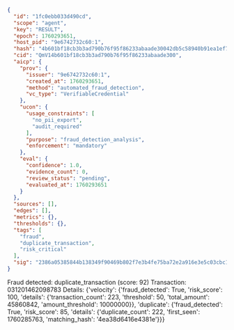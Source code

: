 ```json
{
  "id": "1fc0ebb033d490cd",
  "scope": "agent",
  "key": "RESULT",
  "epoch": 1760293651,
  "host_pid": "9e6742732c60:1",
  "hash": "4b601bf18cb3b3ad790b76f95f86233abaade30042db5c58940b91ea1ef7cb57",
  "cid": "QmV14b601bf18cb3b3ad790b76f95f86233abaade300",
  "aicp": {
    "prov": {
      "issuer": "9e6742732c60:1",
      "created_at": 1760293651,
      "method": "automated_fraud_detection",
      "vc_type": "VerifiableCredential"
    },
    "ucon": {
      "usage_constraints": [
        "no_pii_export",
        "audit_required"
      ],
      "purpose": "fraud_detection_analysis",
      "enforcement": "mandatory"
    },
    "eval": {
      "confidence": 1.0,
      "evidence_count": 0,
      "review_status": "pending",
      "evaluated_at": 1760293651
    }
  },
  "sources": [],
  "edges": [],
  "metrics": {},
  "thresholds": {},
  "tags": [
    "fraud",
    "duplicate_transaction",
    "risk_critical"
  ],
  "sig": "2386a05385844b138349f90469b802f7e3b4fe75ba72e2a916e3e5c03cbc1303"
}
```

Fraud detected: duplicate_transaction (score: 92)
Transaction: 031201462098783
Details: {'velocity': {'fraud_detected': True, 'risk_score': 100, 'details': {'transaction_count': 223, 'threshold': 50, 'total_amount': 45860842, 'amount_threshold': 10000000}}, 'duplicate': {'fraud_detected': True, 'risk_score': 85, 'details': {'duplicate_count': 222, 'first_seen': 1760285763, 'matching_hash': '4ea38d6416e4381e'}}}
